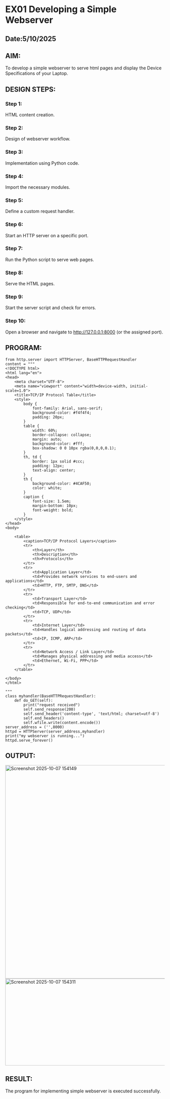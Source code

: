 # EX01 Developing a Simple Webserver
## Date:5/10/2025

## AIM:
To develop a simple webserver to serve html pages and display the Device Specifications of your Laptop.

## DESIGN STEPS:
### Step 1: 
HTML content creation.

### Step 2:
Design of webserver workflow.

### Step 3:
Implementation using Python code.

### Step 4:
Import the necessary modules.

### Step 5:
Define a custom request handler.

### Step 6:
Start an HTTP server on a specific port.

### Step 7:
Run the Python script to serve web pages.

### Step 8:
Serve the HTML pages.

### Step 9:
Start the server script and check for errors.

### Step 10:
Open a browser and navigate to http://127.0.0.1:8000 (or the assigned port).

## PROGRAM:
```
from http.server import HTTPServer, BaseHTTPRequestHandler
content = """
<!DOCTYPE html>
<html lang="en">
<head>
    <meta charset="UTF-8">
    <meta name="viewport" content="width=device-width, initial-scale=1.0">
    <title>TCP/IP Protocol Table</title>
    <style>
        body {
            font-family: Arial, sans-serif;
            background-color: #f4f4f4;
            padding: 20px;
        }
        table {
            width: 60%;
            border-collapse: collapse;
            margin: auto;
            background-color: #fff;
            box-shadow: 0 0 10px rgba(0,0,0,0.1);
        }
        th, td {
            border: 1px solid #ccc;
            padding: 12px;
            text-align: center;
        }
        th {
            background-color: #4CAF50;
            color: white;
        }
        caption {
            font-size: 1.5em;
            margin-bottom: 10px;
            font-weight: bold;
        }
    </style>
</head>
<body>

    <table>
        <caption>TCP/IP Protocol Layers</caption>
        <tr>
            <th>Layer</th>
            <th>Description</th>
            <th>Protocols</th>
        </tr>
        <tr>
            <td>Application Layer</td>
            <td>Provides network services to end-users and applications</td>
            <td>HTTP, FTP, SMTP, DNS</td>
        </tr>
        <tr>
            <td>Transport Layer</td>
            <td>Responsible for end-to-end communication and error checking</td>
            <td>TCP, UDP</td>
        </tr>
        <tr>
            <td>Internet Layer</td>
            <td>Handles logical addressing and routing of data packets</td>
            <td>IP, ICMP, ARP</td>
        </tr>
        <tr>
            <td>Network Access / Link Layer</td>
            <td>Manages physical addressing and media access</td>
            <td>Ethernet, Wi-Fi, PPP</td>
        </tr>
    </table>

</body>
</html>

"""
class myhandler(BaseHTTPRequestHandler):
    def do_GET(self):
        print("request received")
        self.send_response(200)
        self.send_header('content-type', 'text/html; charset=utf-8')
        self.end_headers()
        self.wfile.write(content.encode())
server_address = ('',8000)
httpd = HTTPServer(server_address,myhandler)
print("my webserver is running...")
httpd.serve_forever()
```

## OUTPUT:

<img width="1272" height="675" alt="Screenshot 2025-10-07 154149" src="https://github.com/user-attachments/assets/d7a13555-8811-448d-b21c-66d8b511035a" />

<img width="1275" height="275" alt="Screenshot 2025-10-07 154311" src="https://github.com/user-attachments/assets/d0789287-41ad-41d3-ad5d-9447ae57200d" />

## RESULT:
The program for implementing simple webserver is executed successfully.
